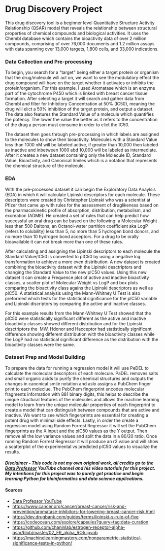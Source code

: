 # Drug Discovery Project
This drug discovery tool is a beginner level Quantitative Structure Activity Relationship (QSAR) model that reveals the relationship between structural properties of chemical compounds and biological activities. It uses the Chembl database which contains the bioactivity data of over 2 million compounds, comprising of over 76,000 documents and 1.2 million assays with data spanning over 13,000 targets, 1,800 cells, and 33,000 indications.

### Data Collection and Pre-processing
To begin, you search for a "target" being either a target protein or organism that the drug/molecule will act on, we want to see the modulatory effect the drug compound will have on the target whether it activates or inhibits the protein/organism. For this example, I used Aromatase which is an enzyme part of the cytochrome P450 which is linked with breast cancer tissue formation. After selecting a target it will search and gather data from Chembl and filter for Inhibitory Concentration at 50% (IC50), meaning the drug will elict a 50% inhibition of the target protein, and output a dataset. The data also features the Standard Value of a molecule which quantifies the potency. The lower the value the better as it refers to the concentration of the drug a person must consume in order to elict the IC50.

The dataset then goes through pre-processing in which labels are assigned to the molecules to show their bioactivity. Molecules with a Standard Value less than 1000 nM will be labeled active, if greater than 10,000 then labeled as inactive and inbetween 1000 abd 10,000 will be labeled as intermediate. After it creates a new dataset containing only the Molecule ID, Standard Value, Bioactivity, and Canonical Smiles which is a notation that represents the chemical structure of the molecule.

### EDA
With the pre-processed dataset it can begin the Exploratory Data Anaylsis (EDA) in which it will calculate Lipinski descriptors for each molecule. These descriptors were created by Christopher Lipinski who was a scientist at Pfizer that came up with rules for the assessment of druglikeness based on the pharmacokinetic profile of absorption, distribution, metabolism, and excreation (ADME). He created a set of rules that can help predict how successful an oral drug can be based on the following: a Molecular Weight less than 500 Daltons, an Octanol-water partition coefficient aka LogP (refers to solubility) less than 5, no more than 5 hydrogen bond donors, and no more than 10 hydrogen bond acceptors. For a drug to be orally bioavailable it can not break more than one of these rules.

After calculating and assigning the Lipinski descriptors to each molecule the Standard Value/IC50 is converted to pIC50 by using a negative log transformation to achieve a more even distribution. A new dataset is created combining the bioactivity dataset with the Lipinski desctriptors and changing the Standard Value to the new pIC50 values. Using this new dataset it can create a Frequence plot of active and inactive bioactivity classes, a scatter plot of Molecular Weight vs LogP and box plots comparing the bioactivity class agains the Lipinski descriptors as well as pIC50. A statistical analysis using the Mann-Whitney U Test is also preformed which tests for the statistical significance for the pIC50 variable and Lipinski discriptors by comparing the active and inactive classes.

For this example results from the Mann-Whitney U Test showed that the pIC50 were statistically significant different as the active and inactive bioactivity classes showed different distribution and for the Lipinski desctriptors the  MW, Hdonor and Hacceptor had statistically significant difference showing different distribution with the bioactivity classes while the LogP had no statistical significant difference as the distribution with the bioactivity classes were the same.

### Dataset Prep and Model Building
To prepare the data for running a regression model it will use PeDEL to calculate the molecular descriptors of each molecule. PaDEL removes salts and small organic acids to purify the chemical structures and outputs the changes in canonical smile notation and aslo assigns a PubChem finger print to each moleclue. The PebChem fingerprint encodes molecular fragments information with 881 binary digits, this helps to describe the unique structural features of the molecules and allows the machine learning model to learn from the unique molecular properties of each fingerprint to create a model that can distinguish between compounds that are active and inactive. We want to see which fingerprints are essential for creating a potent drug with minimal side effects. Lastly, in order the create a regression model using Random Forrest Regressor it will set the PubChem fingerprints as the X input and the pIC50 values as the Y output. Then remove all the low variance values and split the data in a 80/20 ratio. Once running Random Forrest Regressor it will produce an r2 value and will show a scatterplot of the experimental vs predicted pIC50 values to visualize the results.

#### *Disclaimer - This code is not my own original work, all credits go to the [Data Professor](https://www.youtube.com/@DataProfessor) YouTube channel and his video tutorials for this project. My intentions for this project was to purely get practice and begin learning Python for bioinformatics and data science applications.* 

#### Sources
- [Data Professor YouTube](https://www.youtube.com/watch?v=plVLRashaA8&list=PLtqF5YXg7GLlQJUv9XJ3RWdd5VYGwBHrP)
- https://www.cancer.org/cancer/breast-cancer/risk-and-prevention/aromatase-inhibitors-for-lowering-breast-cancer-risk.html
- https://dev.drugbank.com/guides/terms/lipinski-s-rule-of-five
- https://codeocean.com/explore/capsules?query=tag:data-curation
- https://github.com/chaninlab/estrogen-receptor-alpha-qsar/blob/master/02_ER_alpha_RO5.ipynb
- https://machinelearningmastery.com/nonparametric-statistical-significance-tests-in-python/
